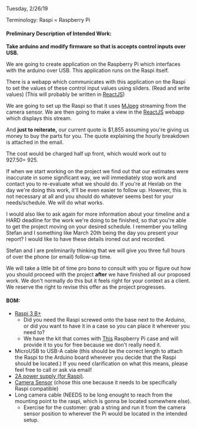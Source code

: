 Tuesday, 2/26/19


Terminology: Raspi = Raspberry Pi


#### Preliminary Description of Intended Work:

**Take arduino and modify firmware so that is accepts control inputs over USB.**

We are going to create application on the Raspberry Pi which interfaces with the arduino over USB. This application runs on the Raspi itself.

There is a webapp which communicates with this application on the Raspi to set the values of these control input values using sliders. (Read and write values) (This will probably be written in [ReactJS](https://reactjs.org/))

We are going to set up the Raspi so that it uses [MJpeg](https://en.wikipedia.org/wiki/Motion_JPEG) streaming from the camera sensor. We are then going to make a view in the [ReactJS](https://reactjs.org) webapp which displays this stream.

And **just to reiterate,** our current quote is $1,855 assuming you're giving us money to buy the parts for you. The quote explaining the hourly breakdown is attached in the email.

The cost would be charged half up front, which would work out to $927.50 = ~$925.

If when we start working on the project we find out that our estimates were inaccurate in some significant way, we will immediately stop work and contact you to re-evaluate what we should do. If you're at Hexlab on the day we're doing this work, it'll be even easier to follow up. However, this is not necessary at all and you should do whatever seems best for your needs/schedule. We will do what works.

I would also like to ask again for more information about your timeline and a HARD deadline for the work we're doing to be finished, so that you're able to get the project moving on your desired schedule. I remember you telling Stefan and I something like March 20th being the day you present your report? I would like to have these details ironed out and recorded.

Stefan and I are preliminarily thinking that we will give you three full hours of over the phone (or email) follow-up time. 

We will take a little bit of time pro bono to consult with you or figure out how you should proceed with the project **after** we have finished all our proposed work. We don't normally do this but it feels right for your context as a client. We reserve the right to revise this offer as the project progresses.


#### BOM:

*   [Raspi 3 B+](https://www.amazon.com/dp/B07BDR5PDW/ref=sr_1_3?keywords=raspberry+pi&qid=1551337154&s=gateway&sr=8-3)
    *   Did you need the Raspi screwed onto the base next to the Arduino, or did you want to have it in a case so you can place it wherever you need to?
    *   We have the kit that comes with [This](https://www.amazon.com/dp/B07BC7BMHY/ref=sr_1_5?keywords=raspberry+pi+3+b%2B+case&qid=1551337744&s=gateway&sr=8-5) Raspberry Pi case and will provide it to you for free because we don't really need it.
*   MicroUSB to USB-A cable (this should be the correct length to attach the Raspi to the Arduino board wherever you decide that the Raspi should be located.) If you need clarification on what this means, please feel free to call or ask via email!
*   [2A power supply (for Raspi)](https://www.amazon.com/dp/B00MARDJZ4/ref=sr_1_3?keywords=raspberry+pi+charger&qid=1551338032&s=gateway&sr=8-3).
*   [Camera Sensor](https://www.amazon.com/dp/B01G01JJJ0/ref=sr_1_9?keywords=raspberry+pi+camera+sensor&qid=1551338086&s=gateway&sr=8-9) (chose this one because it needs to be specifically Raspi compatible)
*   Long camera cable (NEEDS to be long enought to reach from the mounting point to the raspi, which is gonna be located somewhere else).
    *   Exercise for the customer: grab a string and run it from the camera sensor position to wherever the Pi would be located in the intended setup.